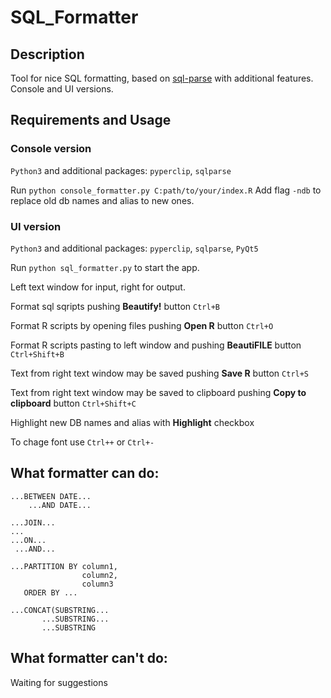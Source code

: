 # SQL_Formatter

## Description

Tool for nice SQL formatting, based on [sql-parse](https://github.com/andialbrecht/sqlparse) with additional features. Console and UI versions.

## Requirements and Usage

### Console version

`Python3` and additional packages: `pyperclip`, `sqlparse`

Run `python console_formatter.py C:path/to/your/index.R`
Add flag `-ndb` to replace old db names and alias to new ones.

### UI version

`Python3` and additional packages: `pyperclip`, `sqlparse`, `PyQt5`

Run `python sql_formatter.py` to start the app.


Left text window for input, right for output.


Format sql sqripts pushing **Beautify!** button `Ctrl+B`


Format R scripts by opening files pushing **Open R** button `Ctrl+O `


Format R scripts pasting to left window and pushing **BeautiFILE** button `Ctrl+Shift+B`


Text from right text window may be saved pushing **Save R** button `Ctrl+S`


Text from right text window may be saved to clipboard pushing **Copy to clipboard** button `Ctrl+Shift+C`


Highlight new DB names and alias with **Highlight** checkbox


To chage font use `Ctrl++` or `Ctrl+-`

## What formatter can do:

```
...BETWEEN DATE...
    ...AND DATE...
```

```
...JOIN...
...
...ON...
 ...AND...
```

```
...PARTITION BY column1,
                column2,
                column3
   ORDER BY ...
```

```
...CONCAT(SUBSTRING...
	   ...SUBSTRING...
	   ...SUBSTRING
```

## What formatter can't do:
Waiting for suggestions
